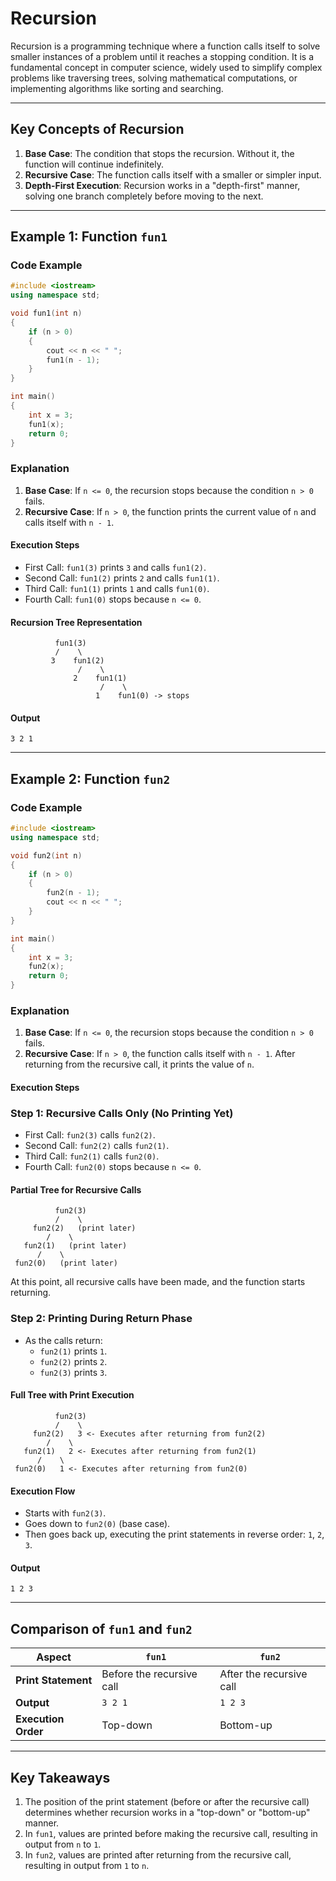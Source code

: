 # Recursion

Recursion is a programming technique where a function calls itself to solve smaller instances of a problem until it reaches a stopping condition. It is a fundamental concept in computer science, widely used to simplify complex problems like traversing trees, solving mathematical computations, or implementing algorithms like sorting and searching.

---

## Key Concepts of Recursion

1. **Base Case**: The condition that stops the recursion. Without it, the function will continue indefinitely. 
2. **Recursive Case**: The function calls itself with a smaller or simpler input. 
3. **Depth-First Execution**: Recursion works in a "depth-first" manner, solving one branch completely before moving to the next.

---

## Example 1: Function `fun1`

### Code Example

```cpp
#include <iostream>
using namespace std;

void fun1(int n)
{
    if (n > 0)
    {
        cout << n << " ";
        fun1(n - 1);
    }
}

int main()
{
    int x = 3;
    fun1(x);
    return 0;
}
```

### Explanation

1. **Base Case**: If `n <= 0`, the recursion stops because the condition `n > 0` fails.
2. **Recursive Case**: If `n > 0`, the function prints the current value of `n` and calls itself with `n - 1`.

#### Execution Steps
- First Call: `fun1(3)` prints `3` and calls `fun1(2)`.
- Second Call: `fun1(2)` prints `2` and calls `fun1(1)`.
- Third Call: `fun1(1)` prints `1` and calls `fun1(0)`.
- Fourth Call: `fun1(0)` stops because `n <= 0`.

#### Recursion Tree Representation

```
          fun1(3)
          /    \
         3    fun1(2)
               /    \
              2    fun1(1)
                    /    \
                   1    fun1(0) -> stops
```

#### Output

```
3 2 1
```

---

## Example 2: Function `fun2`

### Code Example

```cpp
#include <iostream>
using namespace std;

void fun2(int n)
{
    if (n > 0)
    {
        fun2(n - 1);
        cout << n << " ";
    }
}

int main()
{
    int x = 3;
    fun2(x);
    return 0;
}
```

### Explanation

1. **Base Case**: If `n <= 0`, the recursion stops because the condition `n > 0` fails.
2. **Recursive Case**: If `n > 0`, the function calls itself with `n - 1`. After returning from the recursive call, it prints the value of `n`.

#### Execution Steps

### Step 1: Recursive Calls Only (No Printing Yet)

- First Call: `fun2(3)` calls `fun2(2)`.
- Second Call: `fun2(2)` calls `fun2(1)`.
- Third Call: `fun2(1)` calls `fun2(0)`.
- Fourth Call: `fun2(0)` stops because `n <= 0`.

#### Partial Tree for Recursive Calls

```
          fun2(3)
          /    \
     fun2(2)   (print later)
        /    \
   fun2(1)   (print later)
      /    \
 fun2(0)   (print later)
```

At this point, all recursive calls have been made, and the function starts returning.

### Step 2: Printing During Return Phase

- As the calls return:
  - `fun2(1)` prints `1`.
  - `fun2(2)` prints `2`.
  - `fun2(3)` prints `3`.

#### Full Tree with Print Execution

```
          fun2(3)
          /    \
     fun2(2)   3 <- Executes after returning from fun2(2)
        /    \
   fun2(1)   2 <- Executes after returning from fun2(1)
      /    \
 fun2(0)   1 <- Executes after returning from fun2(0)
```

#### Execution Flow

- Starts with `fun2(3)`.
- Goes down to `fun2(0)` (base case).
- Then goes back up, executing the print statements in reverse order: `1`, `2`, `3`.

#### Output

```
1 2 3
```

---

## Comparison of `fun1` and `fun2`

| Aspect               | `fun1`                           | `fun2`                           |
|----------------------|-----------------------------------|-----------------------------------|
| **Print Statement**  | Before the recursive call         | After the recursive call          |
| **Output**           | `3 2 1`                          | `1 2 3`                          |
| **Execution Order**  | Top-down                         | Bottom-up                        |

---

## Key Takeaways

1. The position of the print statement (before or after the recursive call) determines whether recursion works in a "top-down" or "bottom-up" manner.
2. In `fun1`, values are printed before making the recursive call, resulting in output from `n` to `1`.
3. In `fun2`, values are printed after returning from the recursive call, resulting in output from `1` to `n`.

